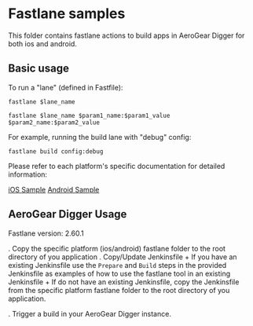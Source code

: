 # Fastlane samples

This folder contains fastlane actions to build apps in AeroGear Digger for both ios and android.


## Basic usage

To run a "lane" (defined in Fastfile):

```
fastlane $lane_name
```

```
fastlane $lane_name $param1_name:$param1_value $param2_name:$param2_value
```

For example, running the build lane with "debug" config:

```
fastlane build config:debug
```

Please refer to each platform's specific documentation for detailed information:

[iOS Sample](./ios)
[Android Sample](./android)

## AeroGear Digger Usage

Fastlane version: 2.60.1

. Copy the specific platform (ios/android) fastlane folder to the root directory of you application
. Copy/Update Jenkinsfile
+
If you have an existing Jenkinsfile use the `Prepare` and `Build` steps in the provided Jenkinsfile as examples of how to use the fastlane tool in an existing Jenkinsfile
+
If do not have an existing Jenkinsfile, copy the Jenkinsfile from the specific platform fastlane folder to the root directory of you application.

. Trigger a build in your AeroGear Digger instance.
